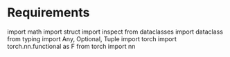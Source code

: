 # Requirements

import math
import struct
import inspect
from dataclasses import dataclass
from typing import Any, Optional, Tuple
import torch
import torch.nn.functional as F
from torch import nn
